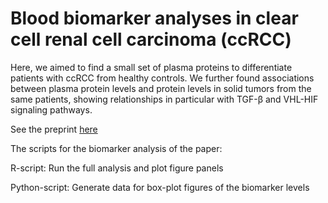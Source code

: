 # Blood biomarker analyses in clear cell renal cell carcinoma (ccRCC)

Here, we aimed to find a small set of plasma proteins to differentiate patients with ccRCC from healthy controls. 
We further found associations between plasma protein levels and protein levels in solid tumors from the same patients, showing relationships in particular with TGF-β and VHL-HIF signaling pathways.

See the preprint [here](https://doi.org/10.1101/2025.02.07.636864)


The scripts for the biomarker analysis of the paper:

R-script: Run the full analysis and plot figure panels

Python-script: Generate data for box-plot figures of the biomarker levels

